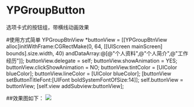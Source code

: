 # YPGroupButton
选项卡式的按钮组，带横线动画效果

#使用方式简单
    YPGroupBtnView *buttonView = [[YPGroupBtnView alloc]initWithFrame:CGRectMake(0, 64, [[UIScreen mainScreen] bounds].size.width, 40) andDataArray:@[@"个人资料",@"个人简介",@"工作经历"]];
    buttonView.delegate = self;
    buttonView.showAnimation = YES;
    buttonView.clickShowAnimation = NO;
    buttonView.tintColor = [UIColor blueColor];
    buttonView.lineColor = [UIColor blueColor];
    [buttonView setButtonTitleFont:[UIFont boldSystemFontOfSize:14]];
    self.buttonView = buttonView;
    [self.view addSubview:buttonView];

##效果图如下：
![](http://upload-images.jianshu.io/upload_images/1617728-8747cd3ccdc26c61.gif?imageMogr2/auto-orient/strip)  
